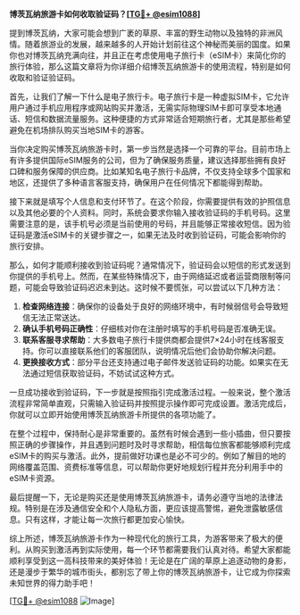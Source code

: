 **博茨瓦纳旅游卡如何收取验证码？[[TG💪+ @esim1088](https://t.me/s/esim1088)]**

提到博茨瓦纳，大家可能会想到广袤的草原、丰富的野生动物以及独特的非洲风情。随着旅游业的发展，越来越多的人开始计划前往这个神秘而美丽的国度。如果你也对博茨瓦纳充满向往，并且正在考虑使用电子旅行卡（eSIM卡）来简化你的旅行体验，那么这篇文章将为你详细介绍博茨瓦纳旅游卡的使用流程，特别是如何收取和验证验证码。

首先，让我们了解一下什么是电子旅行卡。电子旅行卡是一种虚拟SIM卡，它允许用户通过手机应用程序或网站购买并激活，无需实际物理SIM卡即可享受本地通话、短信和数据流量服务。这种便捷的方式非常适合短期旅行者，尤其是那些希望避免在机场排队购买当地SIM卡的游客。

当你决定购买博茨瓦纳旅游卡时，第一步当然是选择一个可靠的平台。目前市场上有许多提供国际eSIM服务的公司，但为了确保服务质量，建议选择那些拥有良好口碑和服务保障的供应商。比如某知名电子旅行卡品牌，不仅支持全球多个国家和地区，还提供了多种语言客服支持，确保用户在任何情况下都能得到帮助。

接下来就是填写个人信息和支付环节了。在这个阶段，你需要提供有效的护照信息以及其他必要的个人资料。同时，系统会要求你输入接收验证码的手机号码。这里需要注意的是，该手机号必须是当前使用的号码，并且能够正常接收短信。因为验证码是激活eSIM卡的关键步骤之一，如果无法及时收到验证码，可能会影响你的旅行安排。

那么，如何才能顺利接收到验证码呢？通常情况下，验证码会以短信的形式发送到你提供的手机号上。然而，在某些特殊情况下，由于网络延迟或者运营商限制等问题，可能会导致验证码迟迟未到达。这时候不要慌张，可以尝试以下几种方法：

1. **检查网络连接**：确保你的设备处于良好的网络环境中，有时候弱信号会导致短信无法正常送达。
2. **确认手机号码正确性**：仔细核对你在注册时填写的手机号码是否准确无误。
3. **联系客服寻求帮助**：大多数电子旅行卡提供商都会提供7×24小时在线客服支持。你可以直接联系他们的客服团队，说明情况后他们会协助你解决问题。
4. **更换接收方式**：部分平台还支持通过电子邮件发送验证码的功能。如果实在无法通过短信获取验证码，不妨试试这种方式。

一旦成功接收到验证码，下一步就是按照指引完成激活过程。一般来说，整个激活流程非常简单直观，只需输入验证码并按照提示操作即可完成设置。激活完成后，你就可以立即开始使用博茨瓦纳旅游卡所提供的各项功能了。

在整个过程中，保持耐心是非常重要的。虽然有时候会遇到一些小插曲，但只要按照正确的步骤操作，并且遇到问题时及时寻求帮助，相信每位旅客都能够顺利完成eSIM卡的购买与激活。此外，提前做好功课也是必不可少的。例如了解目的地的网络覆盖范围、资费标准等信息，可以帮助你更好地规划行程并充分利用手中的eSIM卡资源。

最后提醒一下，无论是购买还是使用博茨瓦纳旅游卡，请务必遵守当地的法律法规。特别是在涉及通信安全和个人隐私方面，更应该提高警惕，避免泄露敏感信息。只有这样，才能让每一次旅行都更加安心愉快。

综上所述，博茨瓦纳旅游卡作为一种现代化的旅行工具，为游客带来了极大的便利。从购买到激活再到实际使用，每一个环节都需要我们认真对待。希望大家都能顺利享受到这一高科技带来的美好体验！无论是在广阔的草原上追逐动物的身影，还是漫步于繁华的城市街头，都别忘了带上你的博茨瓦纳旅游卡，让它成为你探索未知世界的得力助手吧！

[[TG💪+ @esim1088](https://t.me/s/esim1088) ![Image](https://i.postimg.cc/4NQfJmqS/Snipaste-2025-05-13-00-14-12.png)]